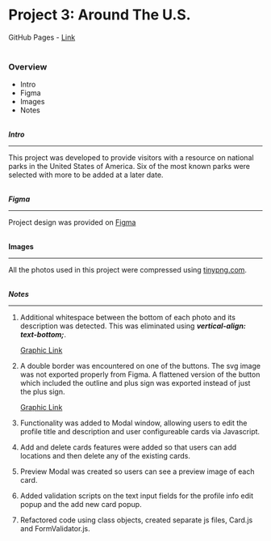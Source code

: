 # Project 3: Around The U.S.

GitHub Pages - [Link](https://codexdmr.github.io/se_project_aroundtheus/)</br></br>

### Overview

- Intro
- Figma
- Images
- Notes</br></br>

**_Intro_**

---

This project was developed to provide visitors with a resource on national parks in the United States of America. Six of the most known parks were selected with more to be added at a later date.</br></br>

**_Figma_**

---

Project design was provided on
[Figma](https://www.figma.com/file/ii4xxsJ0ghevUOcssTlHZv/Sprint-3%3A-Around-the-US?node-id=0%3A1)</br></br>

**Images**

---

All the photos used in this project were compressed using
[tinypng.com](https://tinypng.com/).
<br /><br />

**_Notes_**

---

1. Additional whitespace between the bottom of each photo and its description was detected. This was eliminated using **_vertical-align: text-bottom;_**.

   [Graphic Link](./images/readme/Issue-WhiteSpace.jpg)

2. A double border was encountered on one of the buttons. The svg image was not exported properly from Figma. A flattened version of the button which included the outline and plus sign was exported instead of just the plus sign.

   [Graphic Link](./images/readme/Issue-DoubleBorder.jpg)

3. Functionality was added to Modal window, allowing users to edit the profile title and description and user configureable cards via Javascript.

4. Add and delete cards features were added so that users can add locations and then delete any of the existing cards.

5. Preview Modal was created so users can see a preview image of each card.

6. Added validation scripts on the text input fields for the profile info edit popup and the add new card popup.

7. Refactored code using class objects, created separate js files, Card.js and FormValidator.js.
